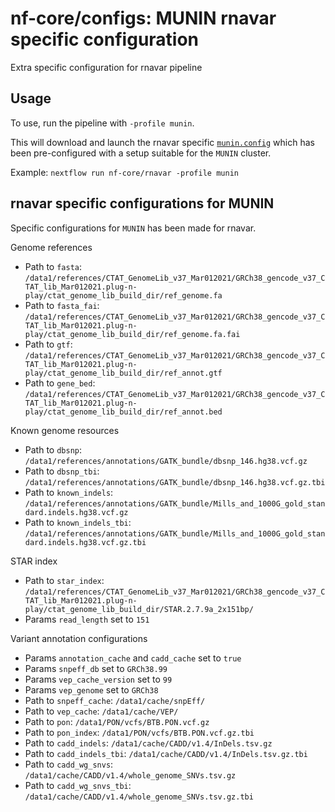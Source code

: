 # nf-core/configs: MUNIN rnavar specific configuration

Extra specific configuration for rnavar pipeline

## Usage

To use, run the pipeline with `-profile munin`.

This will download and launch the rnavar specific [`munin.config`](../../../conf/pipeline/rnavar/munin.config) which has been pre-configured with a setup suitable for the `MUNIN` cluster.

Example: `nextflow run nf-core/rnavar -profile munin`

## rnavar specific configurations for MUNIN

Specific configurations for `MUNIN` has been made for rnavar.

Genome references

- Path to `fasta`: `/data1/references/CTAT_GenomeLib_v37_Mar012021/GRCh38_gencode_v37_CTAT_lib_Mar012021.plug-n-play/ctat_genome_lib_build_dir/ref_genome.fa`
- Path to `fasta_fai`: `/data1/references/CTAT_GenomeLib_v37_Mar012021/GRCh38_gencode_v37_CTAT_lib_Mar012021.plug-n-play/ctat_genome_lib_build_dir/ref_genome.fa.fai`
- Path to `gtf`: `/data1/references/CTAT_GenomeLib_v37_Mar012021/GRCh38_gencode_v37_CTAT_lib_Mar012021.plug-n-play/ctat_genome_lib_build_dir/ref_annot.gtf`
- Path to `gene_bed`: `/data1/references/CTAT_GenomeLib_v37_Mar012021/GRCh38_gencode_v37_CTAT_lib_Mar012021.plug-n-play/ctat_genome_lib_build_dir/ref_annot.bed`

Known genome resources

- Path to `dbsnp`: `/data1/references/annotations/GATK_bundle/dbsnp_146.hg38.vcf.gz`
- Path to `dbsnp_tbi`: `/data1/references/annotations/GATK_bundle/dbsnp_146.hg38.vcf.gz.tbi`
- Path to `known_indels`: `/data1/references/annotations/GATK_bundle/Mills_and_1000G_gold_standard.indels.hg38.vcf.gz`
- Path to `known_indels_tbi`: `/data1/references/annotations/GATK_bundle/Mills_and_1000G_gold_standard.indels.hg38.vcf.gz.tbi`

STAR index

- Path to `star_index`: `/data1/references/CTAT_GenomeLib_v37_Mar012021/GRCh38_gencode_v37_CTAT_lib_Mar012021.plug-n-play/ctat_genome_lib_build_dir/STAR.2.7.9a_2x151bp/`
- Params `read_length` set to `151`

Variant annotation configurations

- Params `annotation_cache` and `cadd_cache` set to `true`
- Params `snpeff_db` set to `GRCh38.99`
- Params `vep_cache_version` set to `99`
- Params `vep_genome` set to `GRCh38`
- Path to `snpeff_cache`: `/data1/cache/snpEff/`
- Path to `vep_cache`: `/data1/cache/VEP/`
- Path to `pon`: `/data1/PON/vcfs/BTB.PON.vcf.gz`
- Path to `pon_index`: `/data1/PON/vcfs/BTB.PON.vcf.gz.tbi`
- Path to `cadd_indels`: `/data1/cache/CADD/v1.4/InDels.tsv.gz`
- Path to `cadd_indels_tbi`: `/data1/cache/CADD/v1.4/InDels.tsv.gz.tbi`
- Path to `cadd_wg_snvs`: `/data1/cache/CADD/v1.4/whole_genome_SNVs.tsv.gz`
- Path to `cadd_wg_snvs_tbi`: `/data1/cache/CADD/v1.4/whole_genome_SNVs.tsv.gz.tbi`
